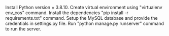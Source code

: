 <!-- Please read this file before setting up the project -->

Install Python version = 3.8.10.
Create virtual environment using "virtualenv env_cos" command.
Install the dependencies "pip install -r requirements.txt" command.
Setup the MySQL database and provide the credentials in settings.py file.
Run "python manage.py runserver" command to run the server.